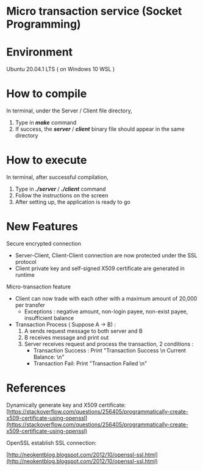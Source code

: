 # Micro transaction service (Socket Programming)

# Environment
Ubuntu 20.04.1 LTS ( on Windows 10 WSL )

# How to compile
In terminal, under the Server / Client file directory, 

1. Type in ***make*** command
2. If success, the ***server*** / ***client*** binary file should appear in the same directory

# How to execute
In terminal, after successful compilation,

1. Type in ***./server***  / ***./client*** command
2. Follow the instructions on the screen
3. After setting up, the application is ready to go

# New Features
Secure encrypted connection

- Server-Client, Client-Client connection are now protected under the SSL protocol
- Client private key and self-signed X509 certificate are generated in runtime

Micro-transaction feature

- Client can now trade with each other with a maximum amount of 20,000 per transfer
    - Exceptions : negative amount, non-login payee, non-exist payee, insufficient balance
- Transaction Process ( Suppose A → B) :
    1. A sends request message to both server and B
    2. B receives message and print out
    3. Server receives request and process the transaction, 2 conditions : 
        - Transaction Success : Print "Transaction Success \n Current Balance: ***<Balance of A>*** \n"
        - Transaction Fail: Print "Transaction Failed \n"

# References
Dynamically generate key and X509 certificate: [https://stackoverflow.com/questions/256405/programmatically-create-x509-certificate-using-openssl](https://stackoverflow.com/questions/256405/programmatically-create-x509-certificate-using-openssl)

OpenSSL establish SSL connection: 

[http://neokentblog.blogspot.com/2012/10/openssl-ssl.html](http://neokentblog.blogspot.com/2012/10/openssl-ssl.html)
